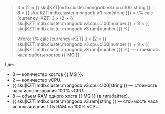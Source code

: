 > 3 × (2&nbsp;×&nbsp;{{ sku|KZT|mdb.cluster.mongodb.v3.cpu.c100|string }} + 8&nbsp;×&nbsp;{{ sku|KZT|mdb.cluster.mongodb.v3.ram|string }}) = {% calc [currency=KZT] 3 × (2 × {{ sku|KZT|mdb.cluster.mongodb.v3.cpu.c100|number }} + 8 × {{ sku|KZT|mdb.cluster.mongodb.v3.ram|number }}) %}
>
> Итого: {% calc [currency=KZT] 3 × (2 × {{ sku|KZT|mdb.cluster.mongodb.v3.cpu.c100|number }} + 8 × {{ sku|KZT|mdb.cluster.mongodb.v3.ram|number }}) %} — стоимость часа работы хостов {{ MG }}.

Где:
* 3 — количество хостов {{ MG }}.
* 2 — количество vCPU.
* {{ sku|KZT|mdb.cluster.mongodb.v3.cpu.c100|string }} — стоимость часа использования 100% vCPU.
* 8 — объем RAM одного хоста {{ MG }} (в гигабайтах).
* {{ sku|KZT|mdb.cluster.mongodb.v3.ram|string }} — стоимость часа использования 1 ГБ RAM на 100% vCPU.